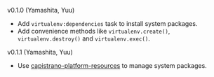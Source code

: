 v0.1.0 (Yamashita, Yuu)

* Add `virtualenv:dependencies` task to install system packages.
* Add convenience methods like `virtualenv.create()`, `virtualenv.destroy()` and `virtualenv.exec()`.

v0.1.1 (Yamashita, Yuu)

* Use [capistrano-platform-resources](https://github.com/yyuu/capistrano-platform-resources) to manage system packages.
